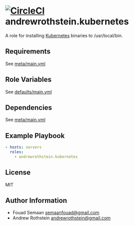 [![CircleCI](https://circleci.com/gh/andrewrothstein/ansible-kubernetes.svg?style=svg)](https://circleci.com/gh/andrewrothstein/ansible-kubernetes)
andrewrothstein.kubernetes
=======================

A role for installing [Kubernetes](http://kubernetes.io/docs/getting-started-guides/binary_release/#prebuilt-binary-release) binaries to /usr/local/bin.

Requirements
------------

See [meta/main.yml](meta/main.yml)

Role Variables
--------------

See [defaults/main.yml](defaults/main.yml)

Dependencies
------------

See [meta/main.yml](meta/main.yml)

Example Playbook
----------------

```yml
- hosts: servers
  roles:
	- andrewrothstein.kubernetes
```

License
-------

MIT

Author Information
------------------

* Fouad Semaan <semaanfouad@gmail.com>
* Andrew Rothstein <andrewrothstein@gmail.com>
